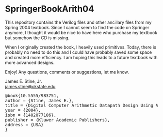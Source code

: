 # SpringerBookArith04

This repository contains the Verilog files and other ancillary files from my Spring 2004 textbook.  Since I cannot seem to find the code on Springer anymore, I thought it would be nice to have here who purchase my textbook but somehow the CD is missing.  

When I originally created the book, I heavily used primitives.  Today, there is probably no need to do this and I could have probably saved some space and created more efficiency.  I am hoping this leads to a future textbook with more advanced designs.  

Enjoy!  Any questions, comments or suggestions, let me know.

James E. Stine, Jr.<br>
james.stine@okstate.edu<br>
<PRE>
@book{10.5555/983751,
author = {Stine, James E.},
title = {Digital Computer Arithmetic Datapath Design Using Verilog Hdl (International Series in Operations Research"and Management Science)},
year = {2004},
isbn = {1402077106},
publisher = {Kluwer Academic Publishers},
address = {USA}
}
</PRE>

